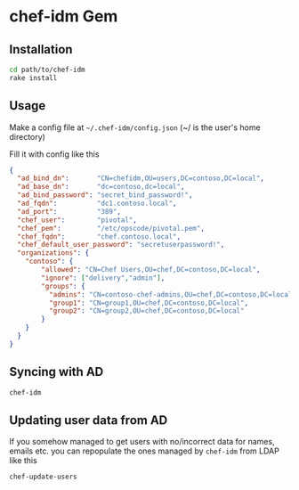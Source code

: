 # chef-idm Gem

## Installation

``` bash
cd path/to/chef-idm
rake install
```

## Usage

Make a config file at `~/.chef-idm/config.json` (~/ is the user's home directory)

Fill it with config like this

``` json
{
  "ad_bind_dn":       "CN=chefidm,OU=users,DC=contoso,DC=local",
  "ad_base_dn":       "dc=contoso,dc=local",
  "ad_bind_password": "secret_bind_password!",
  "ad_fqdn":          "dc1.contoso.local",
  "ad_port":          "389",
  "chef_user":        "pivotal",
  "chef_pem":         "/etc/opscode/pivotal.pem",
  "chef_fqdn":        "chef.contoso.local",
  "chef_default_user_password": "secretuserpassword!",
  "organizations": {
    "contoso": {
        "allowed": "CN=Chef Users,OU=chef,DC=contoso,DC=local",
        "ignore": ["delivery","admin"],
        "groups": {
          "admins": "CN=contoso-chef-admins,OU=chef,DC=contoso,DC=local",
          "group1": "CN=group1,OU=chef,DC=contoso,DC=local",
          "group2": "CN=group2,OU=chef,DC=contoso,DC=local"
        }
    }
  }
}
```

## Syncing with AD

``` bash
chef-idm
```

## Updating user data from AD

If you somehow managed to get users with no/incorrect data for names, emails etc. you can repopulate the ones managed by `chef-idm` from LDAP like this

``` bash
chef-update-users
```